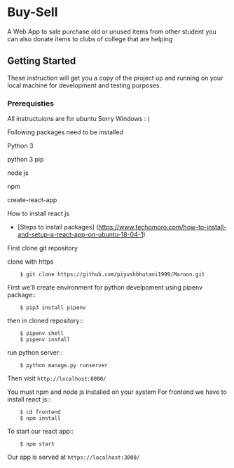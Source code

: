 # Buy-Sell

A Web App to sale purchase old or unused items from other student
you can also donate items to clubs of college that are helping

## Getting Started

These instruction will get you a copy of the project up and running on your local machine for development and testing purposes.

### Prerequisties

All instructuions are for ubuntu Sorry Windows : )

Following packages need to be installed

Python 3

python 3 pip 

node js

npm

create-react-app

How to install react js

* [Steps to install packages] (https://www.techomoro.com/how-to-install-and-setup-a-react-app-on-ubuntu-18-04-1)

First clone git repository

clone with https

```
    $ git clone https://github.com/piyushbhutani1999/Maroon.git
```

First we'll create environment for python develpoment using pipenv package::

```
    $ pip3 install pipenv
```
then in cloned repository::
```
    $ pipenv shell
    $ pipenv install
```
run python server::
```
    $ python manage.py runserver
```
Then visit `http://localhost:8000/`
    
You must npm and node js installed on your system
For frontend we have to install react js::
```
    $ cd frontend
    $ npm install
```    
To start our react app::
```
    $ npm start
```    
Our app is served at `https://localhost:3000/`
    


